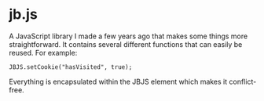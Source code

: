 # jb.js
A JavaScript library I made a few years ago that makes some things more straightforward. It contains several different functions that can easily be reused. For example:

`JBJS.setCookie("hasVisited", true);`

Everything is encapsulated within the JBJS element which makes it conflict-free.
